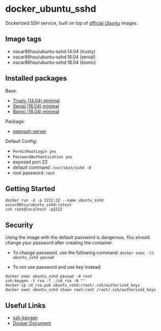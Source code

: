 # docker_ubuntu_sshd
Dockerized SSH service, built on top of [official Ubuntu](https://hub.docker.com/_/ubuntu) images.

## Image tags

- oscar86hsu/ubuntu-sshd:14.04 (trusty)
- oscar86hsu/ubuntu-sshd:16.04 (xenial)
- oscar86hsu/ubuntu-sshd:18.04 (bionic)

## Installed packages

Base:

- [Trusty (14.04) minimal](http://packages.ubuntu.com/trusty/ubuntu-minimal)
- [Xenial (16.04) minimal](http://packages.ubuntu.com/xenial/ubuntu-minimal)
- [Bionic (18.04) minimal](http://packages.ubuntu.com/bionic/ubuntu-minimal)

Package:

- [openssh-server](https://packages.debian.org/zh-tw/jessie/openssh-server)

Default Config:

- `PermitRootLogin yes`
- `PasswordAuthentication yes`
- exposed port 22
- default command: `/usr/sbin/sshd -D`
- root password: `root`

## Getting Started
`docker run -d -p 2222:22 --name ubuntu_sshd oscar86hsu/ubuntu_sshd:latest`<br>
`ssh root@localhost -p2222`

## Security

Using the image with the default password is dangerous. You should change your password after creating the container.<br>
- To change password, use the following command:
`docker exec -ti ubuntu_sshd passwd`

- To not use password and use key instead:<br>
```
docker exec ubuntu_sshd passwd -d root
ssh-keygen -t rsa -f ./id_rsa -N ""
docker cp id_rsa.pub ubuntu_sshd:/root/.ssh/authorized_keys
docker exec ubuntu_sshd chown root:root /root/.ssh/authorized_keys
```

## Useful Links
- [ssh-keygen](https://www.ssh.com/ssh/keygen/)
- [Docker Document](https://docs.docker.com/)


